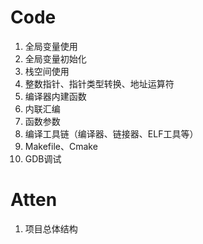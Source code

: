 # Code
1. 全局变量使用
2. 全局变量初始化
3. 栈空间使用
4. 整数指针、指针类型转换、地址运算符
5. 编译器内建函数
6. 内联汇编
7. 函数参数
8. 编译工具链（编译器、链接器、ELF工具等）
9. Makefile、Cmake
10. GDB调试

# Atten
1. 项目总体结构